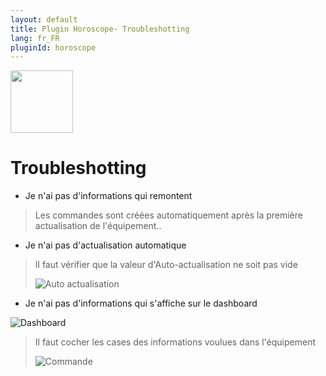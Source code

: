 ```yaml
---
layout: default
title: Plugin Horoscope- Troubleshotting
lang: fr_FR
pluginId: horoscope
---
```


<img src="{{site.baseurl}}/plugin-horoscope/{{site.img}}/horoscope_icon.png" class="pluginLogo" width="100" />

# Troubleshotting

- Je n'ai pas d'informations qui remontent

> Les commandes sont créées automatiquement après la première actualisation de l'équipement..

- Je n'ai pas d'actualisation automatique

> Il faut vérifier que la valeur d'Auto-actualisation ne soit pas vide
>
> ![Auto actualisation](../{{site.img}}/horoscope_actualisation.png)

- Je n'ai pas d'informations qui s'affiche sur le dashboard

![Dashboard](../{{site.img}}/horoscope_dashboard.png)

> Il faut cocher les cases des informations voulues dans l'équipement
>
> ![Commande](../{{site.img}}/horoscope_commande.png)